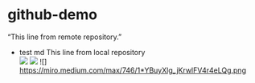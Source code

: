 # github-demo
“This line from remote repository.”
* test md
This line from local repository  
![](https://i.ytimg.com/vi/U7mPqycQ0tQ/maxresdefault.jpg)
![](https://gyazo.com/eb5c5741b6a9a16c692170a41a49c858.png)
![] https://miro.medium.com/max/746/1*YBuyXlg_jKrwlFV4r4eLQg.png



